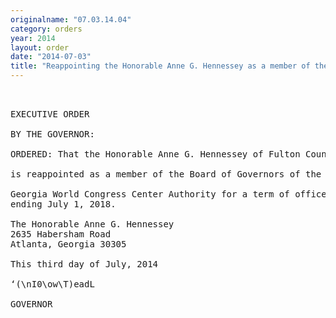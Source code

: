 ```yaml
---
originalname: "07.03.14.04"
category: orders
year: 2014
layout: order
date: "2014-07-03"
title: "Reappointing the Honorable Anne G. Hennessey as a member of the Board of Governors of the Georgia World Congress Center Authority"
---
```

<pre>
 

EXECUTIVE ORDER

BY THE GOVERNOR:

ORDERED: That the Honorable Anne G. Hennessey of Fulton County, Georgia,

is reappointed as a member of the Board of Governors of the

Georgia World Congress Center Authority for a term of office
ending July 1, 2018.

The Honorable Anne G. Hennessey
2635 Habersham Road
Atlanta, Georgia 30305

This third day of July, 2014

‘(\nI0\ow\T)eadL

GOVERNOR

</pre>
